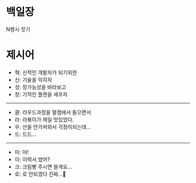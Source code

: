 # 백일장

N행시 짓기

# 제시어

- 혁: 신적인 개발자가 되기위한
- 신: 기술을 익히자
- 성: 장가능성을 바라보고
- 장: 기적인 플랜을 세우자

---

- 클: 라우드과정을 멀캠에서 들으면서
- 라: 라볶이가 제일 맛있었다.
- 우: 산을 안가져와서 걱정이되는데...
- 드: 드드...

---

- 마: 마!
- 이: 이력서 썼어?
- 크: 크림빵 주시면 쓸게요...
- 로: 로 안되겠다 진짜...:anger:

